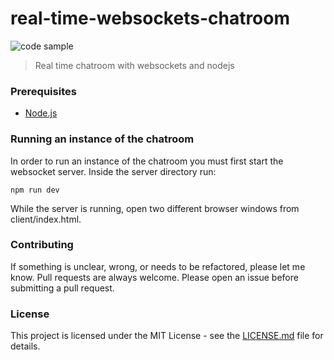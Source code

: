 # real-time-websockets-chatroom

![code sample](https://img.shields.io/badge/code-sample-yellowgreen.svg?style=flat-square)

> Real time chatroom with websockets and nodejs

### Prerequisites

* [Node.js](https://nodejs.org/en/)

### Running an instance of the chatroom
In order to run an instance of the chatroom you must first start the websocket server.
Inside the server directory run:
```
npm run dev
```

While the server is running, open two different browser windows from client/index.html.

### Contributing

If something is unclear, wrong, or needs to be refactored, please let me know. Pull requests are always welcome. Please open an issue before submitting a pull request. 

### License

This project is licensed under the MIT License - see the [LICENSE.md](LICENSE.md) file for details.
